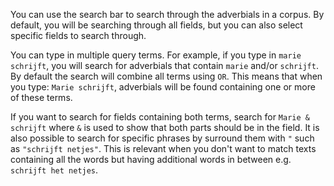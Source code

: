 You can use the search bar to search through the adverbials in a corpus. By default, you will be searching through all fields, but you can also select specific fields to search through.

You can type in multiple query terms. For example, if you type in `marie schrijft`, you will search for adverbials that contain `marie` and/or `schrijft`. By default the search will combine all terms using `OR`. This means that when you type: `Marie schrijft`, adverbials will be found containing one or more of these terms.

If you want to search for fields containing both terms, search for `Marie & schrijft` where `&` is used to show that both parts should be in the field. It is also possible to search for specific phrases by surround them with `"` such as `"schrijft netjes"`. This is relevant when you don't want to match texts containing all the words but having additional words in between e.g. `schrijft het netjes`.
